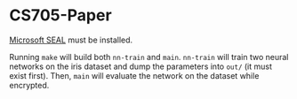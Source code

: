 # CS705-Paper

[Microsoft SEAL](https://github.com/microsoft/SEAL) must be installed.

Running `make` will build both `nn-train` and `main`. `nn-train` will train two neural networks on the iris dataset and dump the parameters into `out/` (it must exist first). Then, `main` will evaluate the network on the dataset while encrypted. 
